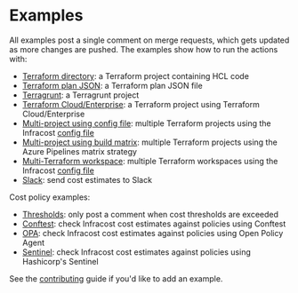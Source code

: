 # Examples

All examples post a single comment on merge requests, which gets updated as more changes are pushed. The examples show how to run the actions with:

- [Terraform directory](terraform-directory): a Terraform project containing HCL code
- [Terraform plan JSON](terraform-plan-json): a Terraform plan JSON file
- [Terragrunt](terragrunt): a Terragrunt project
- [Terraform Cloud/Enterprise](terraform-cloud-enterprise): a Terraform project using Terraform Cloud/Enterprise
- [Multi-project using config file](multi-project/README.md#using-an-infracost-config-file): multiple Terraform projects using the Infracost [config file](https://www.infracost.io/docs/multi_project/config_file)
- [Multi-project using build matrix](multi-project/README.md#using-azure-devops-pipeline-matrix-strategy): multiple Terraform projects using the Azure Pipelines matrix strategy
- [Multi-Terraform workspace](multi-terraform-workspace): multiple Terraform workspaces using the Infracost [config file](https://www.infracost.io/docs/multi_project/config_file)
- [Slack](slack): send cost estimates to Slack

Cost policy examples:
- [Thresholds](thresholds): only post a comment when cost thresholds are exceeded
- [Conftest](conftest): check Infracost cost estimates against policies using Conftest
- [OPA](opa): check Infracost cost estimates against policies using Open Policy Agent
- [Sentinel](sentinel): check Infracost cost estimates against policies using Hashicorp's Sentinel

See the [contributing](../CONTRIBUTING.md) guide if you'd like to add an example.

